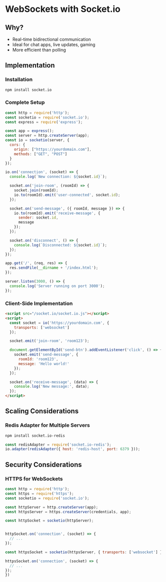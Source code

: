 # WebSockets with Socket.io

## Why?
- Real-time bidirectional communication
- Ideal for chat apps, live updates, gaming
- More efficient than polling

## Implementation

### Installation
```bash
npm install socket.io
```

### Complete Setup
```javascript
const http = require('http');
const socketio = require('socket.io');
const express = require('express');

const app = express();
const server = http.createServer(app);
const io = socketio(server, {
  cors: {
    origin: ["https://yourdomain.com"],
    methods: ["GET", "POST"]
  }
});

io.on('connection', (socket) => {
  console.log(`New connection: ${socket.id}`);

  socket.on('join-room', (roomId) => {
    socket.join(roomId);
    io.to(roomId).emit('user-connected', socket.id);
  });

  socket.on('send-message', ({ roomId, message }) => {
    io.to(roomId).emit('receive-message', {
      sender: socket.id,
      message
    });
  });

  socket.on('disconnect', () => {
    console.log(`Disconnected: ${socket.id}`);
  });
});

app.get('/', (req, res) => {
  res.sendFile(__dirname + '/index.html');
});

server.listen(3000, () => {
  console.log('Server running on port 3000');
});
```

### Client-Side Implementation
```html
<script src="/socket.io/socket.io.js"></script>
<script>
  const socket = io('https://yourdomain.com', {
    transports: ['websocket']
  });

  socket.emit('join-room', 'room123');

  document.getElementById('send-btn').addEventListener('click', () => {
    socket.emit('send-message', {
      roomId: 'room123',
      message: 'Hello world!'
    });
  });

  socket.on('receive-message', (data) => {
    console.log('New message:', data);
  });
</script>
```

## Scaling Considerations

### Redis Adapter for Multiple Servers
```bash
npm install socket.io-redis
```

```javascript
const redisAdapter = require('socket.io-redis');
io.adapter(redisAdapter({ host: 'redis-host', port: 6379 }));
```

## Security Considerations

### HTTPS for WebSockets

```javascript
const http = require('http');
const https = require('https');
const socketio = require('socket.io');

const httpServer = http.createServer(app);
const httpsServer = https.createServer(credentials, app);

const httpSocket = socketio(httpServer);


httpSocket.on('connection', (socket) => {
  // ...
});

const httpsSocket = socketio(httpsServer, { transports: ['websocket'] }); // Use 'websocket' transport    

httpsSocket.on('connection', (socket) => {
  // ...
});     
})  
```

